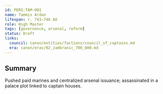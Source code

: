 ```yaml
---
id: PERS:TAM-001
name: Tammis Ardan
lifespan: r. 741–746 AO
role: High Master
tags: [governance, arsenal, reform]
status: Draft
links:
  council: canon/entities/factions/council_of_captains.md
  era: canon/eras/02_zambranic_700_800.md
---
```


## Summary
Pushed paid marines and centralized arsenal issuance; assassinated in a palace plot linked to captain houses.

